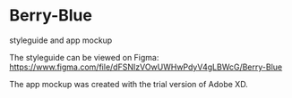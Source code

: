 # Berry-Blue
styleguide and app mockup

The styleguide can be viewed on Figma: https://www.figma.com/file/dFSNIzVOwUWHwPdyV4gLBWcG/Berry-Blue

The app mockup was created with the trial version of Adobe XD.
